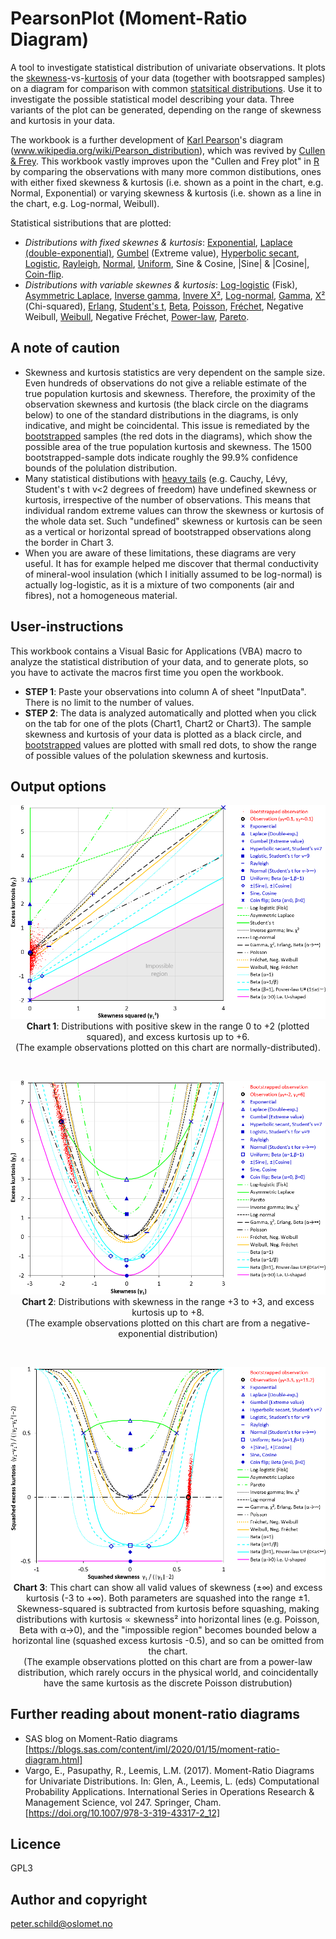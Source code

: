 # PearsonPlot (Moment-Ratio Diagram)
A tool to investigate statistical distribution of univariate observations. It plots the [skewness](https://en.wikipedia.org/wiki/Skewness)-vs-[kurtosis](https://en.wikipedia.org/wiki/Kurtosis) of your data (together with bootsrapped samples) on a diagram for comparison with common [statsitical distributions](https://en.wikipedia.org/wiki/List_of_probability_distributions). Use it to investigate the possible statistical model describing your data. Three variants of the plot can be generated, depending on the range of skewness and kurtosis in your data.

The workbook is a further development of [Karl Pearson](https://en.wikipedia.org/wiki/Karl_Pearson)'s diagram (www.wikipedia.org/wiki/Pearson_distribution), which was revived by [Cullen & Frey](https://www.springer.com/gp/book/9780306459566). This workbook vastly improves upon the "Cullen and Frey plot" in [R](https://cran.r-project.org/web/packages/fitdistrplus/vignettes/paper2JSS.pdf) by comparing the observations with many more common distibutions, ones with either fixed skewness & kurtosis (i.e. shown as a point in the chart, e.g. Normal, Exponential) or varying skewness & kurtosis (i.e. shown as a line in the chart, e.g. Log-normal, Weibull).

Statistical sistributions that are plotted: 
- *Distributions with fixed skewnes & kurtosis*: [Exponential](https://en.wikipedia.org/wiki/Exponential_distribution), [Laplace (double-exponential)](https://en.wikipedia.org/wiki/Laplace_distribution), [Gumbel](https://en.wikipedia.org/wiki/Gumbel_distribution) (Extreme value), [Hyperbolic secant](https://en.wikipedia.org/wiki/Hyperbolic_secant_distribution), [Logistic](https://en.wikipedia.org/wiki/Logistic_distribution), [Rayleigh](https://en.wikipedia.org/wiki/Rayleigh_distribution), [Normal](https://en.wikipedia.org/wiki/Normal_distribution), [Uniform](https://en.wikipedia.org/wiki/Continuous_uniform_distribution), Sine & Cosine, |Sine| & |Cosine|, [Coin-flip](https://en.wikipedia.org/wiki/Beta_distribution).
- *Distributions with variable skewnes & kurtosis*: [Log-logistic](https://en.wikipedia.org/wiki/Log-logistic_distribution) (Fisk), [Asymmetric Laplace](https://en.wikipedia.org/wiki/Asymmetric_Laplace_distribution), [Inverse gamma](https://en.wikipedia.org/wiki/Inverse-gamma_distribution), [Invere Χ²](https://en.wikipedia.org/wiki/Inverse-chi-squared_distribution), [Log-normal](https://en.wikipedia.org/wiki/Log-normal_distribution), [Gamma](https://en.wikipedia.org/wiki/Gamma_distribution), [Χ²](https://en.wikipedia.org/wiki/Chi-squared_distribution) (Chi-squared), [Erlang](https://en.wikipedia.org/wiki/Erlang_distribution), [Student's t](https://en.wikipedia.org/wiki/Student%27s_t-distribution), [Beta](https://en.wikipedia.org/wiki/Beta_distribution), [Poisson](https://en.wikipedia.org/wiki/Poisson_distribution), [Fréchet](https://en.wikipedia.org/wiki/Fr%C3%A9chet_distribution), Negative Weibull, [Weibull](https://en.wikipedia.org/wiki/Weibull_distribution), Negative Fréchet, [Power-law](https://en.wikipedia.org/wiki/Power_law), [Pareto](https://en.wikipedia.org/wiki/Pareto_distribution).

## A note of caution
- Skewness and kurtosis statistics are very dependent on the sample size. Even hundreds of observations do not give a reliable estimate of the true population kurtosis and skewness. Therefore, the proximity of the observation skewness and kurtosis (the black circle on the diagrams below) to one of the standard distributions in the diagrams, is only indicative, and might be coincidental. This issue is remediated by the [bootstrapped](https://en.wikipedia.org/wiki/Bootstrapping_(statistics)) samples (the red dots in the diagrams), which show the possible area of the true population kurtosis and skewness. The 1500 bootstrapped-sample dots indicate roughly the 99.9% confidence bounds of the polulation distribution.
- Many statistical distibutions with [heavy tails](https://en.wikipedia.org/wiki/Heavy-tailed_distribution) (e.g. Cauchy, Lévy, Student's t with v<2 degrees of freedom) have undefined skewness or kurtosis, irrespective of the number of observations. This means that individual random extreme values can throw the skewness or kurtosis of the whole data set. Such "undefined" skewness or kurtosis can be seen as a vertical or horizontal spread of bootstrapped observations along the border in Chart 3.
- When you are aware of these limitations, these diagrams are very useful. It has for example helped me discover that thermal conductivity of mineral-wool insulation (which I initially assumed to be log-normal) is actually log-logistic, as it is a mixture of two components (air and fibres), not a homogeneous material.

## User-instructions
This workbook contains a Visual Basic for Applications (VBA) macro to analyze the statistical distribution of your data, and to generate plots, so you have to activate the macros first time you open the workbook.
- <b>STEP 1</b>: Paste your observations into column A of sheet "InputData". There is no limit to the number of values.
- <b>STEP 2</b>: The data is analyzed automatically and plotted when you click on the tab for one of the plots (Chart1, Chart2 or Chart3). The sample skewness and kurtosis of your data is plotted as a black circle, and [bootstrapped](https://en.wikipedia.org/wiki/Bootstrapping_(statistics)) values are plotted with small red dots, to show the range of possible values of the polulation skewness and kurtosis.

## Output options
<p align="center"><img src="images/Chart1.png" alt="Chart 1"/><br/>
<b>Chart 1</b>: Distributions with positive skew in the range 0 to +2 (plotted squared), and excess kurtosis up to +6.<br/>(The example observations plotted on this chart are normally-distributed).</p>
<br/>
<p align="center"><img src="images/Chart2.png" alt="Chart 2"/><br/>
<b>Chart 2</b>: Distributions with skewness in the range +3 to +3, and excess kurtosis up to +8.<br/>(The example observations plotted on this chart are from a negative-exponential distribution)</p>
<br/>
<p align="center"><img src="images/Chart3.png" alt="Chart 3"/><br/>
<b>Chart 3</b>: This chart can show all valid values of skewness (±&infin;) and excess kurtosis (-3 to +&infin;). Both parameters are squashed into the range ±1. Skewness-squared is subtracted from kurtosis before squashing, making distributions with kurtosis &Proportional; skewness² into horizontal lines (e.g. Poisson, Beta with &alpha;&rarr;0), and the "impossible region" becomes bounded below a horizontal line (squashed excess kurtosis -0.5), and so can be omitted from the chart.<br/>(The example observations plotted on this chart are from a power-law distribution, which rarely occurs in the physical world, and coincidentally have the same kurtosis as the discrete Poisson distrubution)</p>

## Further reading about monent-ratio diagrams
- SAS blog on Moment-Ratio diagrams [https://blogs.sas.com/content/iml/2020/01/15/moment-ratio-diagram.html]
- Vargo, E., Pasupathy, R., Leemis, L.M. (2017). Moment-Ratio Diagrams for Univariate Distributions. In: Glen, A., Leemis, L. (eds) Computational Probability Applications. International Series in Operations Research & Management Science, vol 247. Springer, Cham. [https://doi.org/10.1007/978-3-319-43317-2_12]

## Licence
GPL3

## Author and copyright
peter.schild@oslomet.no 
